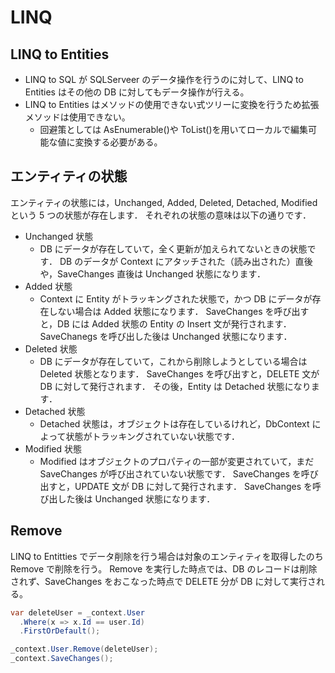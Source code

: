 # LINQ

## LINQ to Entities

- LINQ to SQL が SQLServeer のデータ操作を行うのに対して、LINQ to Entities はその他の DB に対してもデータ操作が行える。
- LINQ to Entities はメソッドの使用できない式ツリーに変換を行うため拡張メソッドは使用できない。
  - 回避策としては AsEnumerable()や ToList()を用いてローカルで編集可能な値に変換する必要がある。

## エンティティの状態

エンティティの状態には，Unchanged, Added, Deleted, Detached, Modified という 5 つの状態が存在します． それぞれの状態の意味は以下の通りです．

- Unchanged 状態
  - DB にデータが存在していて，全く更新が加えられてないときの状態です． DB のデータが Context にアタッチされた（読み出された）直後や，SaveChanges 直後は Unchanged 状態になります．
- Added 状態
  - Context に Entity がトラッキングされた状態で，かつ DB にデータが存在しない場合は Added 状態になります． SaveChanges を呼び出すと，DB には Added 状態の Entity の Insert 文が発行されます． SaveChanegs を呼び出した後は Unchanged 状態になります．
- Deleted 状態
  - DB にデータが存在していて，これから削除しようとしている場合は Deleted 状態となります． SaveChanges を呼び出すと，DELETE 文が DB に対して発行されます． その後，Entity は Detached 状態になります．
- Detached 状態
  - Detached 状態は，オブジェクトは存在しているけれど，DbContext によって状態がトラッキングされていない状態です．
- Modified 状態
  - Modified はオブジェクトのプロパティの一部が変更されていて，まだ SaveChanges が呼び出されていない状態です． SaveChanges を呼び出すと，UPDATE 文が DB に対して発行されます． SaveChanges を呼び出した後は Unchanged 状態になります．

## Remove

LINQ to Entitties でデータ削除を行う場合は対象のエンティティを取得したのち Remove で削除を行う。
Remove を実行した時点では、DB のレコードは削除されず、SaveChanges をおこなった時点で DELETE 分が DB に対して実行される。

```C#
var deleteUser = _context.User
  .Where(x => x.Id == user.Id)
  .FirstOrDefault();

_context.User.Remove(deleteUser);
_context.SaveChanges();
```
